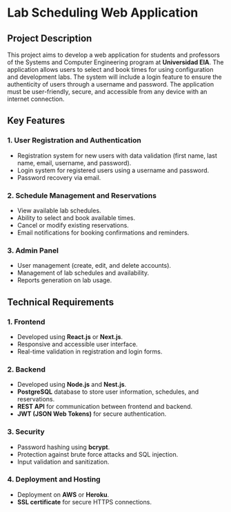 # Lab Scheduling Web Application

## Project Description
This project aims to develop a web application for students and professors of the Systems and Computer Engineering program at **Universidad EIA**. The application allows users to select and book times for using configuration and development labs. The system will include a login feature to ensure the authenticity of users through a username and password. The application must be user-friendly, secure, and accessible from any device with an internet connection.

## Key Features
### 1. User Registration and Authentication
- Registration system for new users with data validation (first name, last name, email, username, and password).
- Login system for registered users using a username and password.
- Password recovery via email.

### 2. Schedule Management and Reservations
- View available lab schedules.
- Ability to select and book available times.
- Cancel or modify existing reservations.
- Email notifications for booking confirmations and reminders.

### 3. Admin Panel
- User management (create, edit, and delete accounts).
- Management of lab schedules and availability.
- Reports generation on lab usage.

## Technical Requirements
### 1. Frontend
- Developed using **React.js** or **Next.js**.
- Responsive and accessible user interface.
- Real-time validation in registration and login forms.

### 2. Backend
- Developed using **Node.js** and **Nest.js**.
- **PostgreSQL** database to store user information, schedules, and reservations.
- **REST API** for communication between frontend and backend.
- **JWT (JSON Web Tokens)** for secure authentication.

### 3. Security
- Password hashing using **bcrypt**.
- Protection against brute force attacks and SQL injection.
- Input validation and sanitization.

### 4. Deployment and Hosting
- Deployment on **AWS** or **Heroku**.
- **SSL certificate** for secure HTTPS connections.
